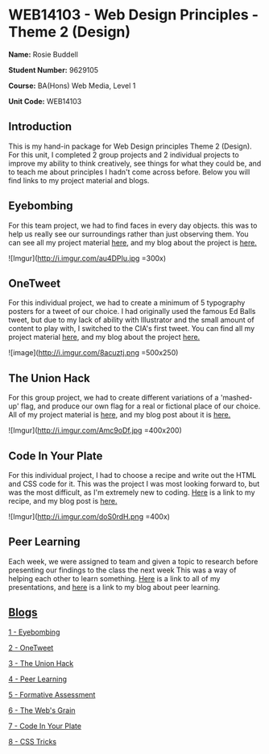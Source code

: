 # WEB14103 - Web Design Principles - Theme 2 (Design)

**Name:** Rosie Buddell

**Student Number:** 9629105

**Course:** BA(Hons) Web Media, Level 1

**Unit Code:** WEB14103

## Introduction

This is my hand-in package for Web Design principles Theme 2 (Design). For this unit, I completed 2 group projects and 2 individual projects to improve my ability to think creatively, see things for what they could be, and to teach me about principles I hadn't come across before. Below you will find links to my project material and blogs.

## Eyebombing

For this team project, we had to find faces in every day objects. this was to help us really see our surroundings rather than just observing them. You can see all my project material <a href="https://drive.google.com/a/students.rave.ac.uk/folderview?id=0B4MyhvimzX_fVkN3NWlrYXAxbG8&usp=sharing">here</a>, and my blog about the project is <a href="https://drive.google.com/a/students.rave.ac.uk/file/d/0B4MyhvimzX_fU2kwLXk2dmRVNm8/view?usp=sharing">here.</a>

![Imgur](http://i.imgur.com/au4DPIu.jpg =300x)

## OneTweet

For this individual project, we had to create a minimum of 5 typography posters for a tweet of our choice. I had originally used the famous Ed Balls tweet, but due to my lack of ability with Illustrator and the small amount of content to play with, I switched to the CIA's first tweet. You can find all my project material <a href="https://drive.google.com/folderview?id=0B4MyhvimzX_fSlNVa3ZqVWR5Nnc&usp=sharing">here</a>, and my blog about the project <a href="https://drive.google.com/file/d/0B4MyhvimzX_fRXJ6ZHRHeU45UEk/view?usp=sharing">here.</a>

![image](http://i.imgur.com/8acuztj.png =500x250)


## The Union Hack

For this group project, we had to create different variations of a 'mashed-up' flag, and produce our own flag for a real or fictional place of our choice. All of my project material is <a href="https://drive.google.com/a/students.rave.ac.uk/folderview?id=0B4MyhvimzX_fdFhKSERNT3l5U2s&usp=sharing">here</a>, and my blog post about it is <a href="https://drive.google.com/a/students.rave.ac.uk/file/d/0B4MyhvimzX_fbl80VWFVRkkyZEk/view?usp=sharing">here.</a>

![Imgur](http://i.imgur.com/Amc9oDf.jpg =400x200)

## Code In Your Plate

For this individual project, I had to choose a recipe and write out the HTML and CSS code for it. This was the project I was most looking forward to, but was the most difficult, as I'm extremely new to coding. <a href="https://d157rqmxrxj6ey.cloudfront.net/wwwtf/16114/">Here</a> is a link to my recipe, and my blog post is <a href="https://drive.google.com/a/students.rave.ac.uk/file/d/0B4MyhvimzX_fNVQ5RzhRUzdrVWs/view?usp=sharing">here.</a>

![Imgur](http://i.imgur.com/doS0rdH.png =400x)

## Peer Learning

Each week, we were assigned to team and given a topic to research before presenting our findings to the class the next week This was a way of helping each other to learn something. <a href="https://drive.google.com/a/students.rave.ac.uk/file/d/0B4MyhvimzX_fYUJyYVBBR3gzb3c/view?usp=sharing">Here</a> is a link to all of my presentations, and <a href="https://drive.google.com/a/students.rave.ac.uk/file/d/0B4MyhvimzX_fYUJyYVBBR3gzb3c/view?usp=sharing">here</a> is a link to my blog about peer learning.

## [Blogs](https://drive.google.com/a/students.rave.ac.uk/folderview?id=0B4MyhvimzX_fRHBQUEFBd2tHMms&usp=sharing)

<a href="https://drive.google.com/a/students.rave.ac.uk/file/d/0B4MyhvimzX_fMWNxUkNZWThfTVk/view?usp=sharing">1 - Eyebombing</a>

<a href="https://drive.google.com/a/students.rave.ac.uk/file/d/0B4MyhvimzX_fa1QzSTd6Ui1vaUE/view?usp=sharing">2 - OneTweet</a>

<a href="https://drive.google.com/a/students.rave.ac.uk/file/d/0B4MyhvimzX_fWldzcXVkZzhkck0/view?usp=sharing">3 - The Union Hack</a>

<a href="https://drive.google.com/a/students.rave.ac.uk/file/d/0B4MyhvimzX_fZWxRMjhqU3d4YzQ/view?usp=sharing">4 - Peer Learning</a>

<a href="https://drive.google.com/a/students.rave.ac.uk/file/d/0B4MyhvimzX_fV2o4UDhRbk96SnM/view?usp=sharing">5 - Formative Assessment</a>

<a href="https://drive.google.com/a/students.rave.ac.uk/file/d/0B4MyhvimzX_fT0wyZHpmOTVsSWc/view?usp=sharing">6 - The Web's Grain</a>

<a href="https://drive.google.com/a/students.rave.ac.uk/file/d/0B4MyhvimzX_fNVQ5RzhRUzdrVWs/view?usp=sharing">7 - Code In Your Plate</a>

<a href="https://drive.google.com/a/students.rave.ac.uk/file/d/0B4MyhvimzX_fcndBVG01YnJjTkE/view?usp=sharing">8 - CSS Tricks</a>



